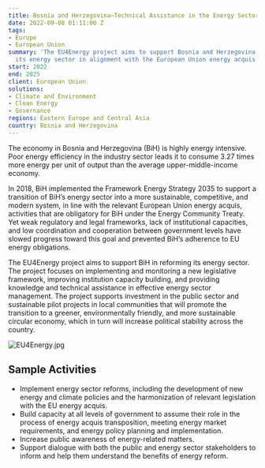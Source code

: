 ```yaml
---
title: Bosnia and Herzegovina—Technical Assistance in the Energy Sector (EU4Energy)
date: 2022-09-08 01:11:00 Z
tags:
- Europe
- European Union
summary: 'The EU4Energy project aims to support Bosnia and Herzegovina in reforming
  its energy sector in alignment with the European Union energy acquis. '
start: 2022
end: 2025
client: European Union
solutions:
- Climate and Environment
- Clean Energy
- Governance
regions: Eastern Europe and Central Asia
country: Bosnia and Herzegovina
---
```


The economy in Bosnia and Herzegovina (BiH) is highly energy intensive. Poor energy efficiency in the industry sector leads it to consume 3.27 times more energy per unit of output than the average upper-middle-income economy.

In 2018, BiH implemented the Framework Energy Strategy 2035 to support a transition of BiH’s energy sector into a more sustainable, competitive, and modern system, in line with the relevant European Union energy acquis, activities that are obligatory for BiH under the Energy Community Treaty. Yet weak regulatory and legal frameworks, lack of institutional capacities, and low coordination and cooperation between government levels have slowed progress toward this goal and prevented BiH’s adherence to EU energy obligations.

The EU4Energy project aims to support BiH in reforming its energy sector. The project focuses on implementing and monitoring a new legislative framework, improving institution capacity building, and providing knowledge and technical assistance in effective energy sector management. The project supports investment in the public sector and sustainable pilot projects in local communities that will promote the transition to a greener, environmentally friendly, and more sustainable circular economy, which in turn will increase political stability across the country.

![EU4Energy.jpg](/uploads/EU4Energy.jpg)

## Sample Activities

* Implement energy sector reforms, including the development of new energy and climate policies and the harmonization of relevant legislation with the EU energy acquis. 
* Build capacity at all levels of government to assume their role in the process of energy acquis transposition, meeting energy market requirements, and energy policy planning and implementation. 
* Increase public awareness of energy-related matters.
* Support dialogue with both the public and energy sector stakeholders to inform and help them understand the benefits of energy reform. 